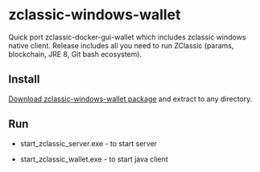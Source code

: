 # zclassic-windows-wallet

Quick port zclassic-docker-gui-wallet which includes zclassic windows native client.
Release includes all you need to run ZClassic (params, blockchain, JRE 8, Git bash ecosystem).


## Install 
[Download zclassic-windows-wallet package](https://github.com/fxminer/zclassic-windows-wallet/releases) and extract to any directory.

## Run

- start_zclassic_server.exe - to start server

- start_zclassic_wallet.exe - to start java client


